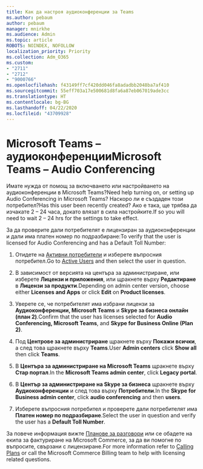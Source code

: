 ```yaml
---
title: Как да настроя аудиоконференции за Teams
ms.author: pebaum
author: pebaum
manager: mnirkhe
ms.audience: Admin
ms.topic: article
ROBOTS: NOINDEX, NOFOLLOW
localization_priority: Priority
ms.collection: Adm_O365
ms.custom:
- "2711"
- "2712"
- "9000766"
ms.openlocfilehash: f43149ff7cf420dd046fa8adadbb2048ba7af410
ms.sourcegitcommit: 55eff703a17e500681d8fa6a87eb067019ade3cc
ms.translationtype: HT
ms.contentlocale: bg-BG
ms.lasthandoff: 04/22/2020
ms.locfileid: "43709928"
---
```

# <a name="microsoft-teams--audio-conferencing"></a><span data-ttu-id="f7682-102">Microsoft Teams – аудиоконференции</span><span class="sxs-lookup"><span data-stu-id="f7682-102">Microsoft Teams – Audio Conferencing</span></span>

<span data-ttu-id="f7682-103">Имате нужда от помощ за включването или настройването на аудиоконференции в Microsoft Teams?</span><span class="sxs-lookup"><span data-stu-id="f7682-103">Need help turning on, or setting up Audio Conferencing in Microsoft Teams?</span></span> <span data-ttu-id="f7682-104">Наскоро ли е създаден този потребител?</span><span class="sxs-lookup"><span data-stu-id="f7682-104">Has this user been recently created?</span></span>  <span data-ttu-id="f7682-105">Ако е така, ще трябва да изчакате 2 – 24 часа, докато влязат в сила настройките.</span><span class="sxs-lookup"><span data-stu-id="f7682-105">If so you will need to wait 2 – 24 hrs for the settings to take effect.</span></span>

<span data-ttu-id="f7682-106">За да проверите дали потребителят е лицензиран за аудиоконференции и дали има платен номер по подразбиране:</span><span class="sxs-lookup"><span data-stu-id="f7682-106">To verify that the user is licensed for Audio Conferencing and has a Default Toll Number:</span></span>

1. <span data-ttu-id="f7682-107">Отидете на [Активни потребители](https://admin.microsoft.com/Adminportal/Home?source=applauncher#/users) и изберете въпросния потребител.</span><span class="sxs-lookup"><span data-stu-id="f7682-107">Go to [Active Users](https://admin.microsoft.com/Adminportal/Home?source=applauncher#/users) and then select the user in question.</span></span>

2. <span data-ttu-id="f7682-108">В зависимост от версията на центъра за администриране, или изберете **Лицензи и приложения**, или щракнете върху **Редактиране** в **Лицензи за продукти**.</span><span class="sxs-lookup"><span data-stu-id="f7682-108">Depending on admin center version, choose either **Licenses and Apps** or click **Edit** on **Product licenses**.</span></span>

3. <span data-ttu-id="f7682-109">Уверете се, че потребителят има избрани лицензи за **Аудиоконференции, Microsoft Teams** и **Skype за бизнеса онлайн (план 2)**.</span><span class="sxs-lookup"><span data-stu-id="f7682-109">Confirm that the user has licenses selected for **Audio Conferencing, Microsoft Teams**, and **Skype for Business Online (Plan 2)**.</span></span>

4. <span data-ttu-id="f7682-110">Под **Центрове за администриране** щракнете върху **Покажи всички**, а след това щракнете върху **Teams**.</span><span class="sxs-lookup"><span data-stu-id="f7682-110">User **Admin centers** click **Show all** then click **Teams**.</span></span>

5. <span data-ttu-id="f7682-111">В **Центъра за администриране на Microsoft Teams** щракнете върху **Стар портал**.</span><span class="sxs-lookup"><span data-stu-id="f7682-111">In the **Microsoft Teams admin center**, click **Legacy portal**.</span></span>

6. <span data-ttu-id="f7682-112">В **Център за администриране на Skype за бизнеса** щракнете върху **Аудиоконференции** и след това върху **Потребители**.</span><span class="sxs-lookup"><span data-stu-id="f7682-112">In the **Skype for Business admin center**, click **audio conferencing** and then **users**.</span></span>

7. <span data-ttu-id="f7682-113">Изберете въпросния потребител и проверете дали потребителят има **Платен номер по подразбиране**.</span><span class="sxs-lookup"><span data-stu-id="f7682-113">Select the user in question and verify the user has a **Default Toll Number**.</span></span>

<span data-ttu-id="f7682-114">За повече информация вижте [Планове за разговори](https://docs.microsoft.com/microsoftteams/calling-plans-for-office-365) или се обадете на екипа за фактуриране на Microsoft Commerce, за да ви помогне по въпросите, свързани с лицензиране.</span><span class="sxs-lookup"><span data-stu-id="f7682-114">For more information refer to [Calling Plans](https://docs.microsoft.com/microsoftteams/calling-plans-for-office-365) or call the Microsoft Commerce Billing team to help with licensing related questions.</span></span>